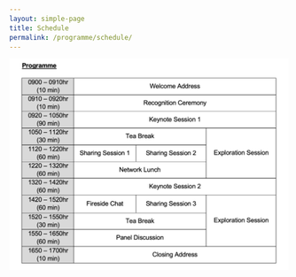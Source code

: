 ```yaml
---
layout: simple-page
title: Schedule
permalink: /programme/schedule/
---
```


![Strategy Group officers image](/images/Programme.png)
